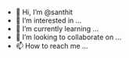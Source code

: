- 👋 Hi, I’m @santhit
- 👀 I’m interested in ...
- 🌱 I’m currently learning ...
- 💞️ I’m looking to collaborate on ...
- 📫 How to reach me ...

<!---
santhit/santhit is a ✨ special ✨ repository because its `README.md` (this file) appears on your GitHub profile.
You can click the Preview link to take a look at your changes.
--->
